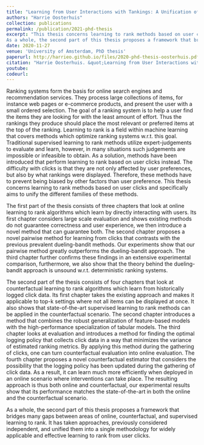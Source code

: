 ```yaml
---
title: "Learning from User Interactions with Tankings: A Unification of the field"
authors: "Harrie Oosterhuis"
collection: publications
permalink: /publication/2021-phd-thesis
excerpt: "This thesis concerns learning to rank methods based on user clicks and specifically aims to unify the different families of these methods.
As a whole, the second part of this thesis proposes a framework that bridges many gaps between areas of online, counterfactual, and supervised learning to rank. It has taken approaches, previously considered independent, and unified them into a single methodology for widely applicable and effective learning to rank from user clicks."
date: 2020-11-27
venue: 'University of Amsterdam, PhD thesis'
paperurl: http://harrieo.github.io/files/2020-phd-thesis-oosterhuis.pdf
citation: "Harrie Oosterhuis. &quot;Learning from User Interactions with Rankings: A Unification of the Field.&quot; <i>PhD thesis</i>, University of Amsterdam, November 2020."
youtube: 
codeurl: 
---
```


Ranking systems form the basis for online search engines and recommendation services. They process large collections of items, for instance web pages or e-commerce products, and present the user with a small ordered selection. The goal of a ranking system is to help a user find the items they are looking for with the least amount of effort. Thus the rankings they produce should place the most relevant or preferred items at the top of the ranking. Learning to rank is a field within machine learning that covers methods which optimize ranking systems w.r.t. this goal. Traditional supervised learning to rank methods utilize expert-judgements to evaluate and learn, however, in many situations such judgements are impossible or infeasible to obtain. As a solution, methods have been introduced that perform learning to rank based on user clicks instead. The difficulty with clicks is that they are not only affected by user preferences, but also by what rankings were displayed. Therefore, these methods have to prevent being biased by other factors than user preference. This thesis concerns learning to rank methods based on user clicks and specifically aims to unify the different families of these methods.

The first part of the thesis consists of three chapters that look at online learning to rank algorithms which learn by directly interacting with users. Its first chapter considers large scale evaluation and shows existing methods do not guarantee correctness and user experience, we then introduce a novel method that can guarantee both. The second chapter proposes a novel pairwise method for learning from clicks that contrasts with the previous prevalent dueling-bandit methods. Our experiments show that our pairwise method greatly outperforms the dueling-bandit approach. The third chapter further confirms these findings in an extensive experimental comparison, furthermore, we also show that the theory behind the dueling-bandit approach is unsound w.r.t. deterministic ranking systems.

The second part of the thesis consists of four chapters that look at counterfactual learning to rank algorithms which learn from historically logged click data. Its first chapter takes the existing approach and makes it applicable to top-k settings where not all items can be displayed at once. It also shows that state-of-the-art supervised learning to rank methods can be applied in the counterfactual scenario. The second chapter introduces a method that combines the robust generalization of feature-based models with the high-performance specialization of tabular models. The third chapter looks at evaluation and introduces a method for finding the optimal logging policy that collects click data in a way that minimizes the variance of estimated ranking metrics. By applying this method during the gathering of clicks, one can turn counterfactual evaluation into online evaluation. The fourth chapter proposes a novel counterfactual estimator that considers the possibility that the logging policy has been updated during the gathering of click data. As a result, it can learn much more efficiently when deployed in an online scenario where interventions can take place. The resulting approach is thus both online and counterfactual, our experimental results show that its performance matches the state-of-the-art in both the online and the counterfactual scenario.

As a whole, the second part of this thesis proposes a framework that bridges many gaps between areas of online, counterfactual, and supervised learning to rank. It has taken approaches, previously considered independent, and unified them into a single methodology for widely applicable and effective learning to rank from user clicks.